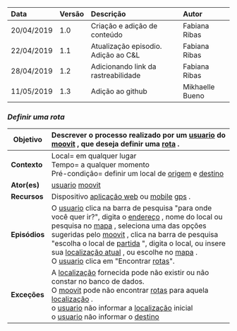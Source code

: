 |Data|Versão|Descrição|Autor|
|:---|:---|:---|:---|
|20/04/2019|1.0|Criação e adição de conteúdo|Fabiana Ribas|
|22/04/2019|1.1|Atualização episodio. Adição ao C&L|Fabiana Ribas|
|28/04/2019|1.2|Adicionando link da rastreabilidade|Fabiana Ribas|
|11/05/2019|1.3|Adição ao github|Mikhaelle Bueno|

### ***<a name="Definir Uma Rota">Definir uma rota</a>***

|**Objetivo**|Descrever o processo realizado por um [usuario](https://github.com/Andre-Eduardo/2019.1-Requisitos-Moovit/wiki/L65-Usu%C3%A1rio) do [moovit](https://github.com/Andre-Eduardo/2019.1-Requisitos-Moovit/wiki/L38---moovit) , que deseja definir uma [rota](https://github.com/Andre-Eduardo/2019.1-Requisitos-Moovit/wiki/L58---rota) . |
|--|:--|
|**Contexto**|Local= em qualquer lugar<br>Tempo= a qualquer momento<br>Pré-condição= definir um local de [origem](https://github.com/Andre-Eduardo/2019.1-Requisitos-Moovit/wiki/L40---origem) e [destino](https://github.com/Andre-Eduardo/2019.1-Requisitos-Moovit/wiki/L14---destino) |
|**Ator(es)**|[usuario](https://github.com/Andre-Eduardo/2019.1-Requisitos-Moovit/wiki/L65-Usu%C3%A1rio) [moovit](https://github.com/Andre-Eduardo/2019.1-Requisitos-Moovit/wiki/L38---moovit) |
|**Recursos**|Dispositivo [aplicação web](https://github.com/Andre-Eduardo/2019.1-Requisitos-Moovit/wiki/L04--Aplica%C3%A7%C3%A3o-Web) ou [mobile](https://github.com/Andre-Eduardo/2019.1-Requisitos-Moovit/wiki/L03---aplica%C3%A7ao-mobile) [gps](https://github.com/Andre-Eduardo/2019.1-Requisitos-Moovit/wiki/L21---gps) . |
|**Episódios**|O [usuario](https://github.com/Andre-Eduardo/2019.1-Requisitos-Moovit/wiki/L65-Usu%C3%A1rio) clica na barra de pesquisa "para onde você quer ir?", digita o [endereço](https://github.com/Andre-Eduardo/2019.1-Requisitos-Moovit/wiki/L16---endere%C3%A7o) , nome do local ou pesquisa no [mapa](https://github.com/Andre-Eduardo/2019.1-Requisitos-Moovit/wiki/L18---mapa) , seleciona uma das opções sugeridas pelo [moovit](https://github.com/Andre-Eduardo/2019.1-Requisitos-Moovit/wiki/L38---moovit) , clica na barra de pesquisa "escolha o local de [partida](https://github.com/Andre-Eduardo/2019.1-Requisitos-Moovit/wiki/L43---partida) ", digita o local, ou insere sua [localização atual](https://github.com/Andre-Eduardo/2019.1-Requisitos-Moovit/wiki/L32---Localiza) , ou escolhe no [mapa](https://github.com/Andre-Eduardo/2019.1-Requisitos-Moovit/wiki/L18---mapa) .<br>O [usuario](https://github.com/Andre-Eduardo/2019.1-Requisitos-Moovit/wiki/L65-Usu%C3%A1rio) clica em "Encontrar [rotas](https://github.com/Andre-Eduardo/2019.1-Requisitos-Moovit/wiki/L58---rota)". |
|**Exceções**|A [localização](https://github.com/Andre-Eduardo/2019.1-Requisitos-Moovit/wiki/L32---Localiza) fornecida pode não existir ou não constar no banco de dados.<br>O [moovit](https://github.com/Andre-Eduardo/2019.1-Requisitos-Moovit/wiki/L38---moovit) pode não encontrar [rotas](https://github.com/Andre-Eduardo/2019.1-Requisitos-Moovit/wiki/L58---rota) para aquela [localização](https://github.com/Andre-Eduardo/2019.1-Requisitos-Moovit/wiki/L32---Localiza) .<br>o [usuario](https://github.com/Andre-Eduardo/2019.1-Requisitos-Moovit/wiki/L65-Usu%C3%A1rio) não informar a [localização](https://github.com/Andre-Eduardo/2019.1-Requisitos-Moovit/wiki/L32---Localiza) inicial<br>o [usuario](https://github.com/Andre-Eduardo/2019.1-Requisitos-Moovit/wiki/L65-Usu%C3%A1rio) não informar o [destino](https://github.com/Andre-Eduardo/2019.1-Requisitos-Moovit/wiki/L14---destino) |
<br><br>